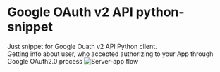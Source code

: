 # Google OAuth v2 API python-snippet
Just snippet for Google Ouath v2 API Python client.  
Getting info about user, who accepted authorizing to your App through Google OAuth2.0 process
![Server-app flow](https://developers.google.com/identity/protocols/oauth2/images/flows/authorization-code.png)
